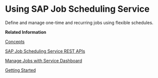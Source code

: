 <!-- loio9d48597239ee4c0d8e112077a2f90acc -->

# Using SAP Job Scheduling Service

Define and manage one-time and recurring jobs using flexible schedules.

**Related Information**  


[Concepts](../20---Concepts/concepts-26572ad.md "SAP Job Scheduling service offers you flexible scheduling capabilities for action endpoints in your application or long-running processes using Cloud Foundry tasks.")

[SAP Job Scheduling Service REST APIs](sap-job-scheduling-service-rest-apis-c513d2d.md "Use SAP Job Scheduling service REST APIs to create, manage, and monitor jobs and job schedules.")

[Manage Jobs with Service Dashboard](manage-jobs-with-service-dashboard-132fd06.md "The SAP Job Scheduling service dashboard enables you to manage jobs and tasks for a service instance.")

[Getting Started](../getting-started-02e4e8b.md "Once you've created a service instance for the SAP Job Scheduling service and bound it to your application, you can use the service.")

